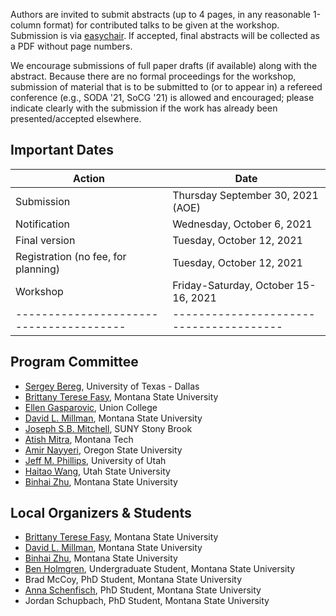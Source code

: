 Authors are invited to submit abstracts (up to 4 pages, in any reasonable
1-column format) for contributed talks to be given at the workshop. Submission
is via [easychair](https://easychair.org/conferences/?conf=fwcg2021). If accepted,
final abstracts will be collected as a PDF without page numbers.

We encourage submissions of full paper drafts (if available) along with the
abstract. Because there are no formal proceedings for the workshop, submission
of material that is to be submitted to (or to appear in) a refereed conference
(e.g., SODA '21, SoCG '21) is allowed and encouraged; please indicate clearly
with the submission if the work has already been presented/accepted elsewhere.

## Important Dates

| Action                                | Date
|---------------------------------------|---------------------------------------|
| Submission	                        | Thursday September 30, 2021 (AOE)          |
| Notification                          | Wednesday, October 6, 2021            |
| Final version 	                    | Tuesday, October 12, 2021                                 |
| Registration (no fee, for planning) 	| Tuesday, October 12, 2021                                   |
| Workshop 	                            | Friday-Saturday, October 15-16, 2021  |
|---------------------------------------|---------------------------------------|

## Program Committee

- [Sergey Bereg](https://personal.utdallas.edu/~besp/), University of Texas - Dallas
- [Brittany Terese Fasy](https://www.cs.montana.edu/brittany/), Montana State University
- [Ellen Gasparovic](https://sites.google.com/a/union.edu/gasparovic/), Union College
- [David L. Millman](https://www.cs.montana.edu/david.millman/mySite/index.html), Montana State University
- [Joseph S.B. Mitchell](http://www.ams.sunysb.edu/~jsbm/jsbm.html), SUNY Stony Brook
- [Atish Mitra](https://www.mtech.edu/math/faculty/atish-mitra.html), Montana Tech
- [Amir Nayyeri](http://web.engr.oregonstate.edu/~nayyeria/), Oregon State University
- [Jeff M. Phillips](https://www.cs.utah.edu/~jeffp/), University of Utah
- [Haitao Wang](https://cs.usu.edu/people/haitaowang/), Utah State University
- [Binhai Zhu](https://www.cs.montana.edu/bhz/), Montana State University

## Local Organizers & Students
- [Brittany Terese Fasy](https://www.cs.montana.edu/brittany/), Montana State University
- [David L. Millman](https://www.cs.montana.edu/david.millman/mySite/index.html), Montana State University
- [Binhai Zhu](https://www.cs.montana.edu/bhz/), Montana State University
- [Ben Holmgren](https://benholmgren.github.io/ben-holmgren/), Undergraduate Student, Montana State University
- Brad McCoy, PhD Student, Montana State University
- [Anna Schenfisch](https://annaksch.wixsite.com/website), PhD Student, Montana State University
- Jordan Schupbach, PhD Student, Montana State University

